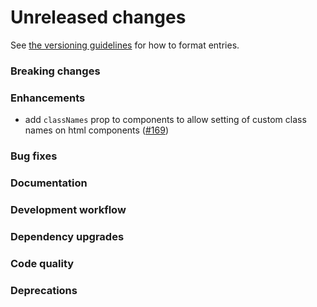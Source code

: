 # Unreleased changes

See [the versioning guidelines](VERSIONING.md) for how to format entries.

### Breaking changes

### Enhancements

-   add `classNames` prop to components to allow setting of custom class names on html components ([#169](https://github.com/FieldLevel/FieldLevelPlaybook/pull/169))

### Bug fixes

### Documentation

### Development workflow

### Dependency upgrades

### Code quality

### Deprecations
